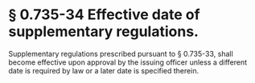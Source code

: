 # § 0.735-34   Effective date of supplementary regulations.

Supplementary regulations prescribed pursuant to § 0.735-33, shall become effective upon approval by the issuing officer unless a different date is required by law or a later date is specified therein. 




